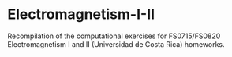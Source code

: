 # Electromagnetism-I-II
Recompilation of the computational exercises for FS0715/FS0820 Electromagnetism I and II (Universidad de Costa Rica) homeworks.
